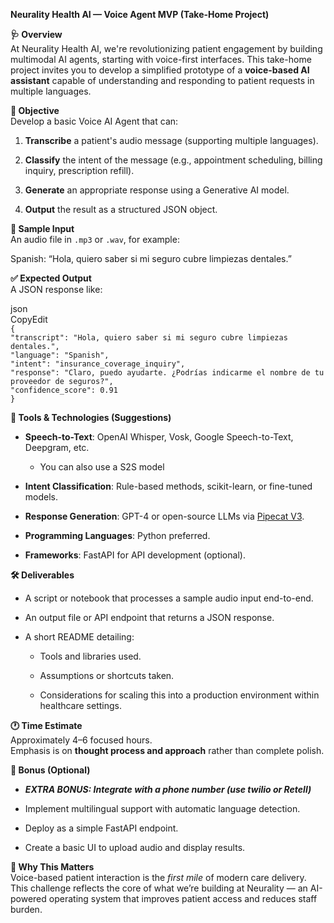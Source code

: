  **Neurality Health AI — Voice Agent MVP (Take-Home Project)**

**🩺 Overview**  
 At Neurality Health AI, we're revolutionizing patient engagement by building multimodal AI agents, starting with voice-first interfaces. This take-home project invites you to develop a simplified prototype of a **voice-based AI assistant** capable of understanding and responding to patient requests in multiple languages.

**🎯 Objective**  
 Develop a basic Voice AI Agent that can:

1. **Transcribe** a patient's audio message (supporting multiple languages).

2. **Classify** the intent of the message (e.g., appointment scheduling, billing inquiry, prescription refill).

3. **Generate** an appropriate response using a Generative AI model.

4. **Output** the result as a structured JSON object.

**🧪 Sample Input**  
 An audio file in `.mp3` or `.wav`, for example:

Spanish: “Hola, quiero saber si mi seguro cubre limpiezas dentales.”

**✅ Expected Output**  
 A JSON response like:

json  
CopyEdit  
`{`  
  `"transcript": "Hola, quiero saber si mi seguro cubre limpiezas dentales.",`  
  `"language": "Spanish",`  
  `"intent": "insurance_coverage_inquiry",`  
  `"response": "Claro, puedo ayudarte. ¿Podrías indicarme el nombre de tu proveedor de seguros?",`  
  `"confidence_score": 0.91`  
`}`

**🧰 Tools & Technologies (Suggestions)**

* **Speech-to-Text**: OpenAI Whisper, Vosk, Google Speech-to-Text, Deepgram, etc.  
  * You can also use a S2S model

* **Intent Classification**: Rule-based methods, scikit-learn, or fine-tuned models.

* **Response Generation**: GPT-4 or open-source LLMs via [Pipecat V3](https://github.com/pipecat-ai/pipecat).

* **Programming Languages**: Python preferred.

* **Frameworks**: FastAPI for API development (optional).

**🛠 Deliverables**

* A script or notebook that processes a sample audio input end-to-end.

* An output file or API endpoint that returns a JSON response.

* A short README detailing:

  * Tools and libraries used.

  * Assumptions or shortcuts taken.

  * Considerations for scaling this into a production environment within healthcare settings.

**🕐 Time Estimate**  
 Approximately 4–6 focused hours.  
 Emphasis is on **thought process and approach** rather than complete polish.

**🌟 Bonus (Optional)**

* ***EXTRA BONUS: Integrate with a phone number (use twilio or Retell)***  
* Implement multilingual support with automatic language detection.

* Deploy as a simple FastAPI endpoint.

* Create a basic UI to upload audio and display results.

**🧠 Why This Matters**  
 Voice-based patient interaction is the *first mile* of modern care delivery. This challenge reflects the core of what we’re building at Neurality — an AI-powered operating system that improves patient access and reduces staff burden.

